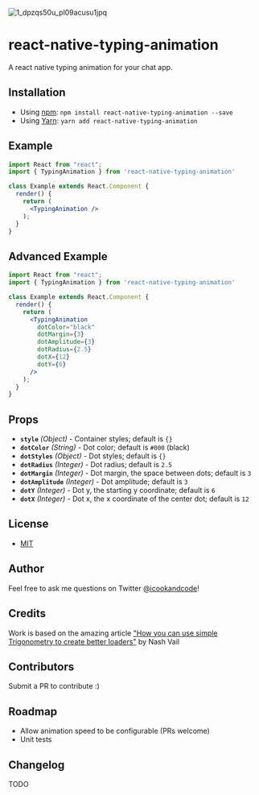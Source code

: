 ![1_dpzqs50u_pl09acusu1jpq](https://user-images.githubusercontent.com/3059371/49334754-3c9dfe00-f5ab-11e8-8885-0192552d12a1.gif)

# react-native-typing-animation
A react native typing animation for your chat app.

## Installation

* Using [npm](https://www.npmjs.com/#getting-started): `npm install react-native-typing-animation --save`
* Using [Yarn](https://yarnpkg.com/): `yarn add react-native-typing-animation`

## Example

```jsx
import React from "react";
import { TypingAnimation } from 'react-native-typing-animation'

class Example extends React.Component {
  render() {
    return (
      <TypingAnimation />
    );
  }
}
```

## Advanced Example

```jsx
import React from "react";
import { TypingAnimation } from 'react-native-typing-animation'

class Example extends React.Component {
  render() {
    return (
      <TypingAnimation 
        dotColor="black"
        dotMargin={3}
        dotAmplitude={3}
        dotRadius={2.5}
        dotX={12}
        dotY={6}
      />
    );
  }
}
```

## Props

* **`style`** _(Object)_ - Container styles; default is `{}`
* **`dotColor`** _(String)_ - Dot color; default is `#000` (black)
* **`dotStyles`** _(Object)_ - Dot styles; default is `{}`
* **`dotRadius`** _(Integer)_ - Dot radius; default is `2.5`
* **`dotMargin`** _(Integer)_ - Dot margin, the space between dots; default is `3`
* **`dotAmplitude`** _(Integer)_ - Dot amplitude; default is `3`
* **`dotY`** _(Integer)_ - Dot y, the starting y coordinate; default is `6`
* **`dotX`** _(Integer)_ - Dot x, the x coordinate of the center dot; default is `12`

## License

* [MIT](LICENSE)

## Author

Feel free to ask me questions on Twitter [@icookandcode](https://www.twitter.com/icookandcode)!

## Credits

Work is based on the amazing article ["How you can use simple Trigonometry to create better loaders"](https://uxdesign.cc/how-you-can-use-simple-trigonometry-to-create-better-loaders-32a573577eb4) by Nash Vail

## Contributors

Submit a PR to contribute :)

## Roadmap

* Allow animation speed to be configurable (PRs welcome)
* Unit tests

## Changelog

TODO
